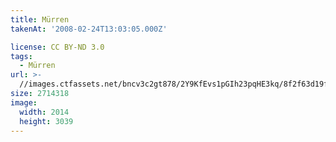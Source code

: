 ```yaml
---
title: Mürren
takenAt: '2008-02-24T13:03:05.000Z'

license: CC BY-ND 3.0
tags:
  - Mürren
url: >-
  //images.ctfassets.net/bncv3c2gt878/2Y9KfEvs1pGIh23pqHE3kq/8f2f63d19f490336aa4947abcd879f50/mrren_4560350036_o
size: 2714318
image:
  width: 2014
  height: 3039
---
```


